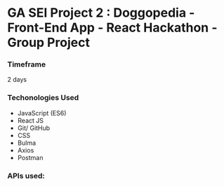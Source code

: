 # GA SEI Project 2 : Doggopedia - Front-End App - React Hackathon - Group Project

### Timeframe

2 days

### Techonologies Used

- JavaScript (ES6)
- React JS
- Git/ GitHub
- CSS
- Bulma
- Axios
- Postman

### APIs used:
